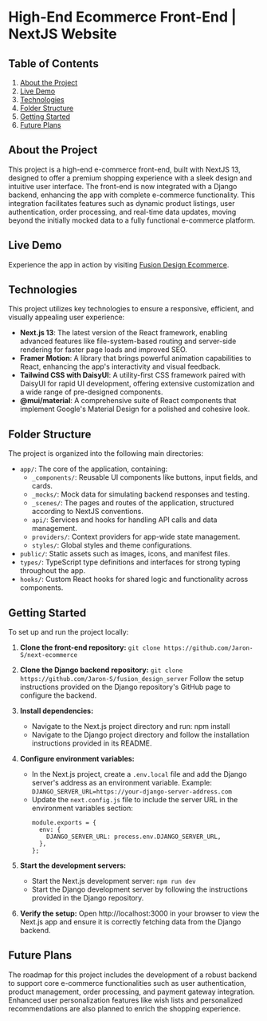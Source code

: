 # High-End Ecommerce Front-End | NextJS Website

## Table of Contents

1. [About the Project](#about-the-project)
2. [Live Demo](#live-demo)
3. [Technologies](#technologies)
4. [Folder Structure](#folder-structure)
5. [Getting Started](#getting-started)
6. [Future Plans](#future-plans)

## About the Project

This project is a high-end e-commerce front-end, built with NextJS 13, designed to offer a premium shopping experience with a sleek design and intuitive user interface. The front-end is now integrated with a Django backend, enhancing the app with complete e-commerce functionality. This integration facilitates features such as dynamic product listings, user authentication, order processing, and real-time data updates, moving beyond the initially mocked data to a fully functional e-commerce platform.

## Live Demo

Experience the app in action by visiting [Fusion Design Ecommerce](https://fusion-design.netlify.app/).

## Technologies

This project utilizes key technologies to ensure a responsive, efficient, and visually appealing user experience:

- **Next.js 13**: The latest version of the React framework, enabling advanced features like file-system-based routing and server-side rendering for faster page loads and improved SEO.
- **Framer Motion**: A library that brings powerful animation capabilities to React, enhancing the app's interactivity and visual feedback.
- **Tailwind CSS with DaisyUI**: A utility-first CSS framework paired with DaisyUI for rapid UI development, offering extensive customization and a wide range of pre-designed components.
- **@mui/material**: A comprehensive suite of React components that implement Google's Material Design for a polished and cohesive look.

## Folder Structure

The project is organized into the following main directories:

- `app/`: The core of the application, containing:
  - `_components/`: Reusable UI components like buttons, input fields, and cards.
  - `_mocks/`: Mock data for simulating backend responses and testing.
  - `_scenes/`: The pages and routes of the application, structured according to NextJS conventions.
  - `api/`: Services and hooks for handling API calls and data management.
  - `providers/`: Context providers for app-wide state management.
  - `styles/`: Global styles and theme configurations.
- `public/`: Static assets such as images, icons, and manifest files.
- `types/`: TypeScript type definitions and interfaces for strong typing throughout the app.
- `hooks/`: Custom React hooks for shared logic and functionality across components.


## Getting Started

To set up and run the project locally:

1. **Clone the front-end repository:**
   `git clone https://github.com/Jaron-S/next-ecommerce`

2. **Clone the Django backend repository:**
   `git clone https://github.com/Jaron-S/fusion_design_server`
   Follow the setup instructions provided on the Django repository's GitHub page to configure the backend.

3. **Install dependencies:**
   - Navigate to the Next.js project directory and run:
     npm install
   - Navigate to the Django project directory and follow the installation instructions provided in its README.

4. **Configure environment variables:**
   - In the Next.js project, create a `.env.local` file and add the Django server's address as an environment variable. Example:
     `DJANGO_SERVER_URL=https://your-django-server-address.com`
   - Update the `next.config.js` file to include the server URL in the environment variables section:
     ```
     module.exports = {
       env: {
         DJANGO_SERVER_URL: process.env.DJANGO_SERVER_URL,
       },
     };
     ```

5. **Start the development servers:**
   - Start the Next.js development server:
     `npm run dev`
   - Start the Django development server by following the instructions provided in the Django repository.

6. **Verify the setup:**
   Open http://localhost:3000 in your browser to view the Next.js app and ensure it is correctly fetching data from the Django backend.

## Future Plans

The roadmap for this project includes the development of a robust backend to support core e-commerce functionalities such as user authentication, product management, order processing, and payment gateway integration. Enhanced user personalization features like wish lists and personalized recommendations are also planned to enrich the shopping experience.
